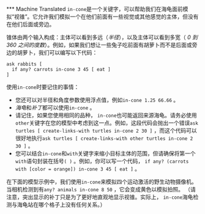 ﻿*** Machine Translated
`in-cone`是一个关键字，可以帮助我们在海龟面前模拟“视锥”。它允许我们模拟一个在他们前面有一些视觉或其他感觉的主体，但没有在他们后面或旁边。

锥体由两个输入构成：主体可以看到多远（*半径*），以及主体可以看到多宽（ *0 到 360 之间的度数*）。例如，如果我们想让一些兔子吃前面有胡萝卜而不是后面或旁边的胡萝卜，我们可以编写以下代码：



```
ask rabbits [
  if any? carrots in-cone 3 45 [ eat ]
]
```


使用`in-cone`时要记住的事情：

- 您还可以对半径和角度参数使用浮点值，例如`in-cone 1.25 66.66` 。
- *海龟*和*补丁*都可以使用`in-cone` 。
- 请记住，如果您使用相同的品种， `in-cone`也可能返回来源海龟。请务必使用`other`关键字在您的模型中考虑到这一点。例如，这段代码会抛出一个错误`ask turtles [ create-links-with turtles in-cone 2 30 ]` ，而这个代码可以很好地执行`ask turtles [ create-links-with other turtles in-cone 2 30 ]` 。
- 您可以结合`in-cone`和`with`关键字来缩小目标主体的范围，但请确保将第一个`with`语句封装在括号`( )` 。例如，你可以写一个代码， `if any? (carrots with [color = orange]) in-cone 3 45 [ eat ]` 。


在下面的模型示例中，我们使用`in-cone`来模拟四个运动激活的野生动物摄像机。当相机检测到有`any? animals in-cone 8 50` ，它会变成黄色以模拟拍照。 （请注意，突出显示的补丁只是为了更好地直观地显示视锥。实际上， `in-cone`海龟检测与海龟站在哪个格子上没有任何关系。）